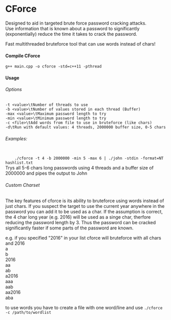 # CForce
Designed to aid in targeted brute force password cracking attacks.       
Use information that is known about a password to significantly (exponentially) reduce the time it takes to crack the password.


Fast multithreaded bruteforce tool that can use words instead of chars!

#### Compile CForce
<code>g++ main.cpp -o cforce -std=c++11 -pthread</code>

#### Usage

###### Options

    -t <value>\tNumber of threads to use
    -b <value>\tNumber of values stored in each thread (Buffer)
    -max <value>\tMaximum password length to try
    -min <value>\tMinimum password length to try
    -c <file>\tAdd words from file to use in bruteforce (like chars)
    -d\tRun with default values: 4 threads, 2000000 buffer size, 0-5 chars

###### Examples:
<code>
    ./cforce -t 4 -b 2000000 -min 5 -max 6 | ./john -stdin -format=NT hashlist.txt
</code>    
    Trys all 5-6 chars long passwords using 4 threads and a buffer size of 2000000 and pipes the output to John    


###### Custom Charset

The key features of cforce is its ability to bruteforce using words instead of just chars. 
If you suspect the target to use the current year anywhere in the password you can add it to be used as a char. If the assumption is correct, the 4 char long year (e.g. 2016) will be used as a singe char, therfore reducing the password length by 3. Thus the password can be cracked significantly faster if some parts of the password are known.

e.g.
if you specified "2016" in your list cforce will bruteforce with all chars and 2016   
a   
b   
2016   
aa   
ab   
a2016   
aaa   
aab   
aa2016   
aba     

to use words you have to create a file with one word/line and use
<code>./cforce -c /path/to/wordlist</code>
